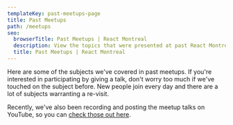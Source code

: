 ```yaml
---
templateKey: past-meetups-page
title: Past Meetups
path: /meetups
seo:
  browserTitle: Past Meetups | React Montreal
  description: View the topics that were presented at past React Montreal meetups.
  title: Past Meetups | React Montreal
---
```

Here are some of the subjects we've covered in past meetups. If you're interested in participating by giving a talk, don't worry too much if we've touched on the subject before. New people join every day and there are a lot of subjects warranting a re-visit.

Recently, we've also been recording and posting the meetup talks on YouTube, so you can [check those out here](https://www.youtube.com/channel/UCsjCkfuHZJDhR1p8QrhjwLA).
